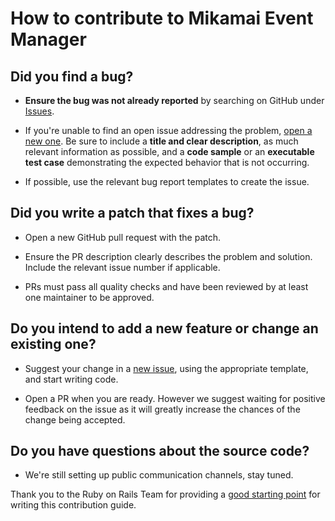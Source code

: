 # How to contribute to Mikamai Event Manager

## **Did you find a bug?**

* **Ensure the bug was not already reported** by searching on GitHub under [Issues](https://github.com/mikamai/event-manager-backend/issues).

* If you're unable to find an open issue addressing the problem, [open a new one](https://github.com/mikamai/event-manager-backend/issues/new). Be sure to include a **title and clear description**, as much relevant information as possible, and a **code sample** or an **executable test case** demonstrating the expected behavior that is not occurring.

* If possible, use the relevant bug report templates to create the issue.

## **Did you write a patch that fixes a bug?**

* Open a new GitHub pull request with the patch.

* Ensure the PR description clearly describes the problem and solution. Include the relevant issue number if applicable.

* PRs must pass all quality checks and have been reviewed by at least one maintainer to be approved.

## **Do you intend to add a new feature or change an existing one?**

* Suggest your change in a [new issue](https://github.com/mikamai/event-manager-backend/issues/new), using the appropriate template, and start writing code.

* Open a PR when you are ready. However we suggest waiting for positive feedback on the issue as it will greatly increase the chances of the change being accepted.

## **Do you have questions about the source code?**

* We're still setting up public communication channels, stay tuned.

Thank you to the Ruby on Rails Team for providing a [good starting point](https://github.com/rails/rails/blob/master/CONTRIBUTING.md) for writing this contribution guide.
